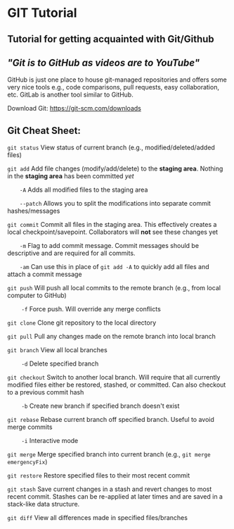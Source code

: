 # GIT Tutorial
## Tutorial for getting acquainted with Git/Github

## *"Git is to GitHub as videos are to YouTube"*
GitHub is just one place to house git-managed repositories and offers some very nice tools e.g., code comparisons, pull requests, easy collaboration, etc. GitLab is another tool similar to GitHub.

Download Git: https://git-scm.com/downloads

## Git Cheat Sheet:
`git status`    View status of current branch (e.g., modified/deleted/added files)

`git add`   Add file changes (modify/add/delete) to the **staging area**. Nothing in the **staging area** has been committed *yet* 

&emsp;&emsp;`-A`    Adds all modified files to the staging area

&emsp;&emsp;`--patch`   Allows you to split the modifications into separate commit hashes/messages 

`git commit`    Commit all files in the staging area. This effectively creates a local checkpoint/savepoint. Collaborators will **not** see these changes yet

&emsp;&emsp;`-m` Flag to add commit message. Commit messages should be descriptive and are required for all commits.

&emsp;&emsp;`-am`   Can use this in place of `git add -A` to quickly add all files and attach a commit message

`git push`  Will push all local commits to the remote branch (e.g., from local computer to GitHub)

&emsp;&emsp; `-f`   Force push. Will override any merge conflicts

`git clone` Clone git repository to the local directory

`git pull` Pull any changes made on the remote branch into local branch

`git branch` View all local branches

&emsp;&emsp; `-d` Delete specified branch

`git checkout`  Switch to another local branch. Will require that all currently modified files either be restored, stashed, or committed. Can also checkout to a previous commit hash

&emsp;&emsp; `-b` Create new branch if specified branch doesn't exist

`git rebase` Rebase current branch off specified branch. Useful to avoid merge commits

&emsp;&emsp; `-i` Interactive mode

`git merge` Merge specified branch into current branch (e.g., `git merge emergencyFix`)

`git restore` Restore specified files to their most recent commit

`git stash` Save current changes in a stash and revert changes to most recent commit. Stashes can be re-applied at later times and are saved in a stack-like data structure.

`git diff` View all differences made in specified files/branches
